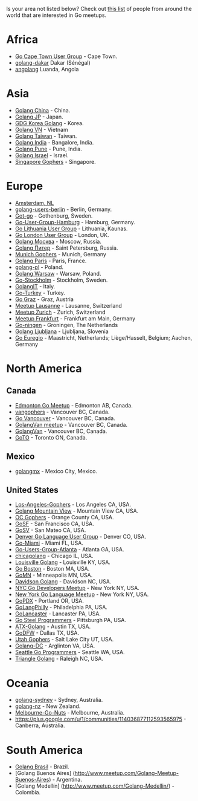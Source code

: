 Is your area not listed below? Check out [this list](http://golang.meetup.com/all/) of people from around the world that are interested in Go meetups.

# Africa
  * [Go Cape Town User Group](http://www.meetup.com/Go-Cape-Town-User-Group) - Cape Town.
  * [golang-dakar](https://plus.google.com/u/0/communities/116552609416802012105) Dakar (Sénégal)
  * [angolang](https://plus.google.com/u/0/b/112645881964422842789/communities/111727796450195570970) Luanda, Angola

# Asia

  * [Golang China](http://groups.google.com/group/golang-china) - China.
  * [Golang JP](https://plus.google.com/communities/107075098212007233819) - Japan.
  * [GDG Korea Golang](https://plus.google.com/u/0/communities/115721275599816202991) - Korea.
  * [Golang VN](https://plus.google.com/communities/104475612935018972341) - Vietnam
  * [Golang Taiwan](http://golang.tw) - Taiwan.
  * [Golang India](https://plus.google.com/communities/102083447604771785504) - Bangalore, India.
  * [Golang Pune](https://plus.google.com/communities/103673348666338246281) - Pune, India.
  * [Golang Israel](http://www.meetup.com/Go-Israel) - Israel.
  * [Singapore Gophers](https://www.facebook.com/groups/golang.sg/) - Singapore.

# Europe

  * [Amsterdam, NL](http://www.meetup.com/golang-amsterdam/)
  * [golang-users-berlin](http://www.meetup.com/golang-users-berlin/) - Berlin, Germany.
  * [Got-go](http://www.meetup.com/Got-go/) - Gothenburg, Sweden.
  * [Go-User-Group-Hamburg](http://www.meetup.com/Go-User-Group-Hamburg) - Hamburg, Germany.
  * [Go Lithuania User Group](http://gophers.lt/) - Lithuania, Kaunas.
  * [Go London User Group](http://www.meetup.com/Go-London-User-Group/) - London, UK.
  * [Golang Москва](http://www.meetup.com/Golang-Moscow/) - Moscow, Russia.
  * [Golang Питер](http://www.meetup.com/Golang-Peter/) - Saint Petersburg, Russia.
  * [Munich Gophers](http://www.meetup.com/Munich-Gophers-Go-User-Group/) - Munich, Germany
  * [Golang Paris](http://www.meetup.com/Golang-Paris) - Paris, France.
  * [golang-pl](https://groups.google.com/forum/?fromgroups#!forum/golang-pl) - Poland.
  * [Golang Warsaw](http://www.meetup.com/Golang-Warsaw) - Warsaw, Poland.
  * [Go-Stockholm](http://www.meetup.com/Go-Stockholm/) - Stockholm, Sweden.
  * [GolangIT](http://golangit.github.io/) - Italy.
  * [Go-Turkey](https://plus.google.com/communities/101920753066440157216) - Turkey.
  * [Go Graz](http://gograz.org) - Graz, Austria
  * [Meetup Lausanne](http://www.meetup.com/Lausanne-golang-Meetup) - Lausanne, Switzerland
  * [Meetup Zurich](http://www.meetup.com/Zurich-Gophers/) - Zurich, Switzerland
  * [Meetup Frankfurt](http://www.meetup.com/Frankfurt-Gophers-Meetup/) - Frankfurt am Main, Germany
  * [Go-ningen](http://www.meetup.com/Go-ningen/) - Groningen, The Netherlands
  * [Golang Ljubljana](http://www.meetup.com/Slovenian-Go-lang-User-Group/) - Ljubljana, Slovenia
  * [Go Euregio](https://plus.google.com/communities/116272759718686417490) - Maastricht, Netherlands; Liège/Hasselt, Belgium; Aachen, Germany

# North America

## Canada

  * [Edmonton Go Meetup](https://edmontongo.org/) - Edmonton AB, Canada.
  * [vangophers](http://groups.google.com/group/vangophers) - Vancouver BC, Canada.
  * [Go Vancouver](https://plus.google.com/u/0/communities/106063002572645508555) - Vancouver BC, Canada.
  * [GolangVan meetup](http://www.meetup.com/golangvan/) - Vancouver BC, Canada.
  * [GolangVan](http://golangvan.org/) - Vancouver BC, Canada.
  * [GoTO](http://www.meetup.com/go-toronto) - Toronto ON, Canada.

## Mexico

  * [golangmx](http://golang.mx/) - Mexico City, Mexico.

## United States

  * [Los-Angeles-Gophers](http://www.meetup.com/Los-Angeles-Gophers/) - Los Angeles CA, USA.
  * [Golang Mountain View](http://www.meetup.com/Golang-Mountain-View/) - Mountain View CA, USA.
  * [OC Gophers](http://www.meetup.com/Orange-County-Gophers) - Orange County CA, USA.
  * [GoSF](http://www.meetup.com/golangsf/) - San Francisco CA, USA.
  * [GoSV](http://www.meetup.com/GolangSV/) - San Mateo CA, USA.
  * [Denver Go Language User Group](http://www.meetup.com/Denver-Go-Language-User-Group/) - Denver CO, USA.
  * [Go-Miami](http://www.meetup.com/Go-Miami/) - Miami FL, USA.
  * [Go-Users-Group-Atlanta](http://www.meetup.com/Go-Users-Group-Atlanta/) - Atlanta GA, USA.
  * [chicagolang](http://groups.google.com/group/chicagolang) - Chicago IL, USA.
  * [Louisville Golang](http://www.meetup.com/Louisville-Golang-Meetup/) - Louisville KY, USA.
  * [Go Boston](https://plus.google.com/u/0/communities/103337146295481792015) - Boston MA, USA.
  * [GoMN](http://www.meetup.com/golangmn/) - Minneapolis MN, USA.
  * [Davidson Golang](http://www.meetup.com/Davidson-Golang/events/167980892/) - Davidson NC, USA.
  * [NYC Go Developers Meetup](http://www.meetup.com/nycgolang/) - New York NY, USA.
  * [New York Go Language Meetup](http://www.meetup.com/golangny/) - New York NY, USA.
  * [GoPDX](http://groups.google.com/group/go-pdx) - Portland OR, USA.
  * [GoLangPhilly](http://www.meetup.com/GoLangPhilly/) - Philadelphia PA, USA.
  * [GoLancaster](http://www.meetup.com/GoLancaster/) - Lancaster PA, USA.
  * [Go Steel Programmers](http://meetup.go-steel-programmers.org/) - Pittsburgh PA, USA.
  * [ATX-Golang](http://www.meetup.com/atxgolang/) - Austin TX, USA.
  * [GoDFW](http://www.meetup.com/GoCowboys/) - Dallas TX, USA.
  * [Utah Gophers](http://www.meetup.com/utahgophers/) - Salt Lake City UT, USA.
  * [Golang-DC](http://www.meetup.com/Golang-DC/) - Arglinton VA, USA.
  * [Seattle Go Programmers](http://www.meetup.com/golang/) - Seattle WA, USA.
  * [Triangle Golang](http://www.meetup.com/Triangle-Golang-Meetup/) - Raleigh NC, USA.

# Oceania
  * [golang-sydney](http://www.meetup.com/golang-syd/) - Sydney, Australia.
  * [golang-nz](http://groups.google.com/group/golang-nz) - New Zealand.
  * [Melbourne-Go-Nuts](http://www.meetup.com/Melbourne-Go-Nuts) - Melbourne, Australia.
  * https://plus.google.com/u/1/communities/114036877112593565975 - Canberra, Australia.

# South America
  * [Golang Brasil](http://www.golangbr.org) - Brazil.
  * [Golang Buenos Aires] (http://www.meetup.com/Golang-Meetup-Buenos-Aires) - Argentina.
  * [Golang Medellín] (http://www.meetup.com/Golang-Medellin/) - Colombia.